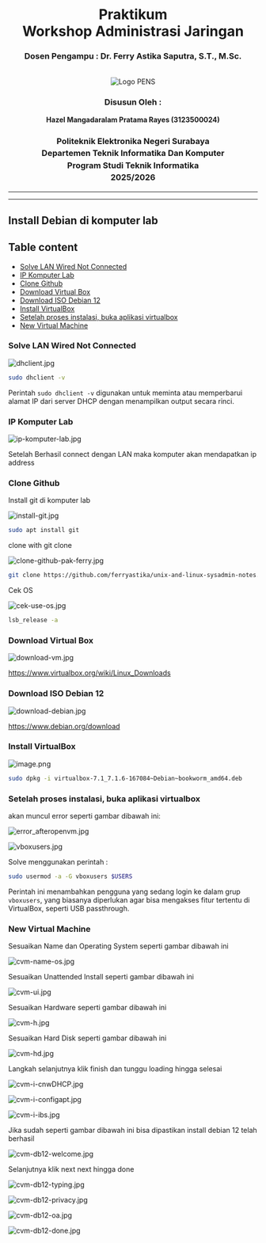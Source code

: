 <div align="center">
  <h1 class="text-align: center;font-weight: bold">Praktikum <br>Workshop Administrasi Jaringan</h1>
  <h3 class="text-align: center;">Dosen Pengampu : Dr. Ferry Astika Saputra, S.T., M.Sc.</h3>
</div>
<br />
<div align="center">
  <img src="https://upload.wikimedia.org/wikipedia/id/4/44/Logo_PENS.png" alt="Logo PENS">
  <h3 style="text-align: center;">Disusun Oleh : </h3>
  <p style="text-align: center;">
    <strong>Hazel Mangadaralam Pratama Rayes (3123500024)</strong><br>
  </p>

<h3 style="text-align: center;line-height: 1.5">Politeknik Elektronika Negeri Surabaya<br>Departemen Teknik Informatika Dan Komputer<br>Program Studi Teknik Informatika<br>2025/2026</h3>
  <hr><hr>
</div>

## Install Debian di komputer lab

## Table content

- [Solve LAN Wired Not Connected](#solve-lan-wired-not-connected)
- [IP Komputer Lab](#ip-komputer-lab)
- [Clone Github](#clone-github)
- [Download Virtual Box](#download-virtual-box)
- [Download ISO Debian 12](#download-iso-debian-12)
- [Install VirtualBox](#install-virtualbox)
- [Setelah proses instalasi, buka aplikasi virtualbox](#setelah-proses-instalasi-buka-aplikasi-virtualbox)
- [New Virtual Machine](#new-virtual-machine)

### Solve LAN Wired Not Connected

![dhclient.jpg](assets/dhclient.jpg)

```bash
sudo dhclient -v
```

Perintah `sudo dhclient -v` digunakan untuk meminta atau memperbarui alamat IP dari server DHCP dengan menampilkan output secara rinci.

### IP Komputer Lab

![ip-komputer-lab.jpg](assets/ip-komputer-lab.jpg)

Setelah Berhasil connect dengan LAN maka komputer akan mendapatkan ip address

### Clone Github

Install git di komputer lab

![install-git.jpg](assets/install-git.jpg)

```bash
sudo apt install git
```

clone with git clone 

![clone-github-pak-ferry.jpg](assets/clone-github-pak-ferry.jpg)

```bash
git clone https://github.com/ferryastika/unix-and-linux-sysadmin-notes.git
```

Cek OS 

![cek-use-os.jpg](assets/cek-use-os.jpg)

```bash
lsb_release -a
```

### Download Virtual Box

![download-vm.jpg](assets/download-vm.jpg)

https://www.virtualbox.org/wiki/Linux_Downloads

### Download ISO Debian 12

![download-debian.jpg](assets/download-debian.jpg)

https://www.debian.org/download

### Install VirtualBox

![image.png](assets/image.png)

```bash
sudo dpkg -i virtualbox-7.1_7.1.6-167084~Debian~bookworm_amd64.deb
```

### Setelah proses instalasi, buka aplikasi virtualbox

akan muncul error seperti gambar dibawah ini:

![error_afteropenvm.jpg](assets/error_afteropenvm.jpg)

![vboxusers.jpg](assets/vboxusers.jpg)

Solve menggunakan perintah :

```bash
sudo usermod -a -G vboxusers $USERS
```

Perintah ini menambahkan pengguna yang sedang login ke dalam grup `vboxusers`, yang biasanya diperlukan agar bisa mengakses fitur tertentu di VirtualBox, seperti USB passthrough.

### New Virtual Machine

Sesuaikan Name dan Operating System seperti gambar dibawah ini

![cvm-name-os.jpg](assets/cvm-name-os.jpg)

Sesuaikan Unattended Install seperti gambar dibawah ini

![cvm-ui.jpg](assets/cvm-ui.jpg)

Sesuaikan Hardware seperti gambar dibawah ini

![cvm-h.jpg](assets/cvm-h.jpg)

Sesuaikan Hard Disk seperti gambar dibawah ini

![cvm-hd.jpg](assets/cvm-hd.jpg)

Langkah selanjutnya klik finish dan tunggu loading hingga selesai 

![cvm-i-cnwDHCP.jpg](assets/cvm-i-cnwDHCP.jpg)

![cvm-i-configapt.jpg](assets/cvm-i-configapt.jpg)

![cvm-i-ibs.jpg](assets/cvm-i-ibs.jpg)

Jika sudah seperti gambar dibawah ini bisa dipastikan install debian 12 telah berhasil

![cvm-db12-welcome.jpg](assets/cvm-db12-welcome.jpg)

Selanjutnya klik next next hingga done

![cvm-db12-typing.jpg](assets/cvm-db12-typing.jpg)

![cvm-db12-privacy.jpg](assets/cvm-db12-privacy.jpg)

![cvm-db12-oa.jpg](assets/cvm-db12-oa.jpg)

![cvm-db12-done.jpg](assets/cvm-db12-done.jpg)
